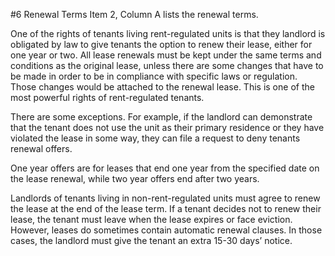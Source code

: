 #6 Renewal Terms
Item 2, Column A lists the renewal terms. 

One of the rights of tenants living rent-regulated units is that they landlord is obligated by law to give tenants the option to renew their lease, either for one year or two. All lease renewals must be kept under the same terms and conditions as the original lease, unless there are some changes that have to be made in order to be in compliance with specific laws or regulation. Those changes would be attached to the renewal lease. This is one of the most powerful rights of rent-regulated tenants. 

There are some exceptions. For example, if the landlord can demonstrate that the tenant does not use the unit as their primary residence or they have violated the lease in some way, they can file a request to deny tenants renewal offers. 

One year offers are for leases that end one year from the specified date on the lease renewal, while two year offers end after two years. 

Landlords of tenants living in non-rent-regulated units must agree to renew the lease at the end of the lease term. If a tenant decides not to renew their lease, the tenant must leave when the lease expires or face eviction. However, leases do sometimes contain automatic renewal clauses. In those cases, the landlord must give the tenant an extra 15-30 days’ notice.